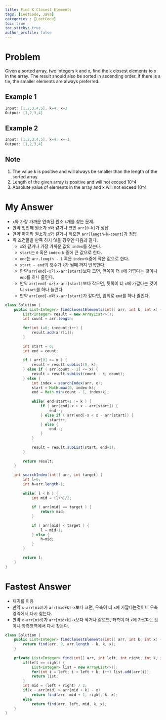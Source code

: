 ```yaml
---
title: Find K Closest Elements
tags: [LeetCode, Java]
categories : [LeetCode]
toc: true
toc_sticky: true
author_profile: false
---
```


# Problem

Given a sorted array, two integers k and x, find the k closest elements to x in the array. The result should also be sorted in ascending order. If there is a tie, the smaller elements are always preferred.

## Example 1

```swift
Input: [1,2,3,4,5], k=4, x=3
Output: [1,2,3,4]
```

## Example 2

```swift
Input: [1,2,3,4,5], k=4, x=-1
Output: [1,2,3,4]
```

## Note

1. The value k is positive and will always be smaller than the length of the sorted array.
2. Length of the given array is positive and will not exceed 10^4
3. Absolute value of elements in the array and x will not exceed 10^4

# My Answer
  
* `x`와 가장 가까운 연속된 원소 `k`개를 찾는 문제.
* 만약 첫번째 원소가 `x`와 같거나 크면 `arr[0~k]`가 정답
* 만약 마지막 원소가 `x`와 같거나 작으면 `arr[length-k~count]`가 정답
* 위 조건들을 만족 하지 않을 경우엔 다음과 같다.
  * `x`와 같거나 가장 가까운 값의 `index`를 찾는다.
  * `start`는 `0` 혹은 `index-k` 중에 큰 값으로 한다.
  * `end`는 `arr.length - 1` 혹은 `index+k`중에 작은 값으로 한다.
  * `start ~ end`의 갯수가 `k`가 될때 까지 반복한다.
  * 만약 `arr[end]-x`가 `x-arr[start]`보다 크면, 앞쪽이 더 `x`에 가깝다는 것이니 `end`를 하나 줄인다.
  * 만약 `arr[end]-x`가 `x-arr[start]`보다 작으면, 뒷쪽이 더 `x`에 가깝다는 것이니 `start`를 하나 늘린다.
  * 만약 `arr[end]-x`와 `x-arr[start]`가 같다면, 임의로 `end`를 하나 줄인다. 

```java
class Solution {
    public List<Integer> findClosestElements(int[] arr, int k, int x) {
        List<Integer> result = new ArrayList<>();        
        int count = arr.length;
        
        for(int i=0; i<count;i++) {
            result.add(arr[i]);
        }
        
        int start = 0;
        int end = count;
        
        if ( arr[0] >= x ) {
            result = result.subList(0, k);
        } else if ( arr[count - 1] <= x) {
            result = result.subList(count - k, count);
        } else {
            int index = searchIndex(arr, x);            
            start = Math.max(0, index-k);
            end = Math.min(count - 1, index+k);
            
            while( end-start+1 != k ) {
                if ( arr[end]-x > x - arr[start]) {
                    end--;
                } else if ( arr[end]-x < x - arr[start]) {
                    start++;
                } else {
                    end--;
                }
            }
            
            result = result.subList(start, end+1);
        }
        
        return result;
    }
    
    int searchIndex(int[] arr, int target) {
        int l=0;
        int h=arr.length-1;
        
        while( l < h ) {
            int mid = (l+h)/2;
            
            if ( arr[mid] == target ) {
                return mid;
            }
            
            if ( arr[mid] < target ) {
                l = mid+1;
            } else {
                h=mid;
            }
        }
        
        return l;
    }
}
```

# Fastest Answer

* 재귀를 이용
* 만약 `x-arr[mid]`가 `arr[mid+k]-x`보다 크면, 우측이 더 `x`에 가깝다는것이니 우측영역에서 다시 찾는다.
* 만약 `x-arr[mid]`가 `arr[mid+k]-x`보다 작거나 같으면, 좌측이 더 `x`에 가깝다는것이니 좌측영역에서 다시 찾는다.

```java
class Solution {
    public List<Integer> findClosestElements(int[] arr, int k, int x) {
        return find(arr, 0, arr.length - k, k, x);
    }
    
    private List<Integer> find(int[] arr, int left, int right, int k, int x) {
        if(left == right) {
            List<Integer> list = new ArrayList<>();
            for(int i = left; i < left + k; i++) list.add(arr[i]);
            return list;
        }
        int mid = (left + right) / 2;
        if(x - arr[mid] > arr[mid + k] - x)
            return find(arr, mid + 1, right, k, x);
        else
            return find(arr, left, mid, k, x);
    }
}
```

